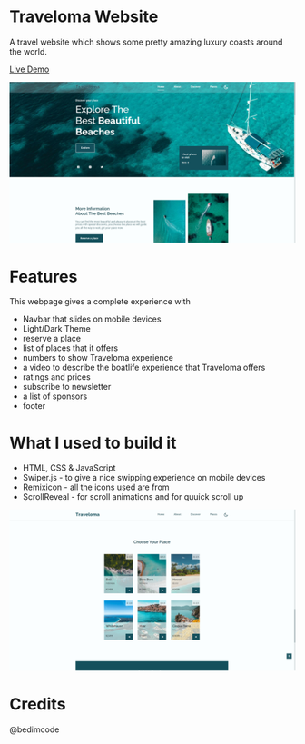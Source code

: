 # Traveloma Website

A travel website which shows some pretty amazing luxury coasts around the world.
 
 [Live Demo](traveloma-7d5786.netlify.app)

<img src="./Screenshot (216).png" alt="the screenshot of the app large screen"/>

# Features 

This webpage gives a complete experience with 
  * Navbar that slides on mobile devices
  * Light/Dark Theme
  * reserve a place
  * list of places that it offers 
  * numbers to show Traveloma experience
  * a video to describe the boatlife experience that Traveloma offers
  * ratings and prices
  * subscribe to newsletter
  * a list of sponsors
  * footer 
  

# What I used to build it
  * HTML, CSS & JavaScript
  * Swiper.js - to give a nice swipping experience on mobile devices
  * Remixicon - all the icons used are from 
  * ScrollReveal - for scroll animations and for quuick scroll up
  
 <img src="./Screenshot (217).png" alt="the screenshot of the app large screen"/>
  
# Credits
  @bedimcode
